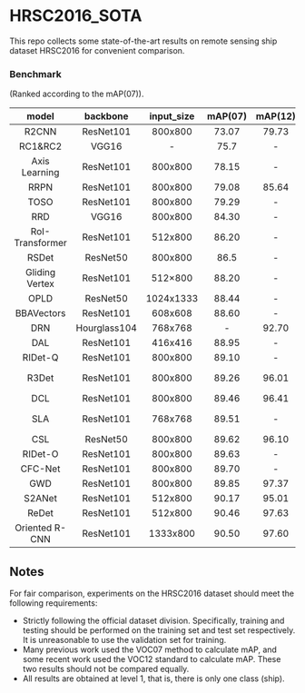 # HRSC2016_SOTA

This repo collects some state-of-the-art results on remote sensing ship dataset HRSC2016 for convenient comparison. 

### Benchmark

 (Ranked according to the mAP(07)). 



|      model      |   backbone   | input_size | mAP(07) | mAP(12) | FPS  |                          paper link                          | code                                                         |
| :-------------: | :----------: | :--------: | :-----: | :-----: | ---- | :----------------------------------------------------------: | ------------------------------------------------------------ |
|      R2CNN      |  ResNet101   |  800x800   |  73.07  |  79.73  | 2    |          [arxiv](https://arxiv.org/abs/1706.09579)           | [tf](https://github.com/yangxue0827/R2CNN_FPN_Tensorflow)    |
|     RC1&RC2     |    VGG16     |     -      |  75.7   |    -    | -    | [ICPRAM](https://www.scitepress.org/Papers/2017/61206/61206.pdf) | -                                                            |
|  Axis Learning  |  ResNet101   |  800x800   |  78.15  |    -    | 14   |  [Remote Sensing](https://www.mdpi.com/2072-4292/12/6/908)   | -                                                            |
|      RRPN       |  ResNet101   |  800x800   |  79.08  |  85.64  | 3.5  |           [TMM](https://arxiv.org/abs/1703.01086)            | -                                                            |
|      TOSO       |  ResNet101   |  800x800   |  79.29  |    -    | 17   | [ICASSP2020](https://ieeexplore.ieee.org/abstract/document/9053562/) | -                                                            |
|       RRD       |    VGG16     |  800x800   |  84.30  |    -    | -    | [CVPR2018](http://openaccess.thecvf.com/content_cvpr_2018/html/Liao_Rotation-Sensitive_Regression_for_CVPR_2018_paper.html) | [C++](https://github.com/MhLiao/RRD)                         |
| RoI-Transformer |  ResNet101   |  512x800   |  86.20  |    -    | 6    | [CVPR2019](https://openaccess.thecvf.com/content_CVPR_2019/html/Ding_Learning_RoI_Transformer_for_Oriented_Object_Detection_in_Aerial_Images_CVPR_2019_paper.html) | [pytorch](https://github.com/dingjiansw101/RoITransformer_DOTA) |
|      RSDet      |   ResNet50   |  800x800   |  86.5   |    -    | -    |         [AAAI2021](https://arxiv.org/abs/1911.08299)         | [tf](https://github.com/Mrqianduoduo/RSDet-8P-4R)            |
| Gliding Vertex  |  ResNet101   |  512×800   |  88.20  |    -    | 10   | [TPAMI](https://ieeexplore.ieee.org/abstract/document/9001201/) | [pytorch](https://github.com/MingtaoFu/gliding_vertex)       |
|      OPLD       |   ResNet50   | 1024x1333  |  88.44  |    -    | 7.3  |    [JSTAR](https://ieeexplore.ieee.org/document/9252176)     | [pytorch](https://github.com/yf19970118/OPLD-Pytorch)        |
|   BBAVectors    |  ResNet101   |  608x608   |  88.60  |    -    | 11.7 | [WACV2021](https://openaccess.thecvf.com/content/WACV2021/html/Yi_Oriented_Object_Detection_in_Aerial_Images_With_Box_Boundary-Aware_Vectors_WACV_2021_paper.html) | [pytorch](https://github.com/yijingru/BBAVectors-Oriented-Object-Detection) |
|       DRN       | Hourglass104 |  768x768   |    -    |  92.70  | 10   | [CVPR2020](https://openaccess.thecvf.com/content_CVPR_2020/html/Pan_Dynamic_Refinement_Network_for_Oriented_and_Densely_Packed_Object_Detection_CVPR_2020_paper.html) | [pytorch](https://github.com/Anymake/DRN_CVPR2020)           |
|       DAL       |  ResNet101   |  416x416   |  88.95  |    -    | 34   | [AAAI2021](https://ojs.aaai.org/index.php/AAAI/article/view/16336) | [pytorch](https://github.com/ming71/DAL)                     |
|     RIDet-Q     |  ResNet101   |  800x800   |  89.10  |    -    | 8.5  |          [arxiv](https://arxiv.org/abs/2103.11636)           | [pytorch](https://github.com/ming71/RIDet)                   |
|      R3Det      |  ResNet101   |  800x800   |  89.26  |  96.01  | 12   |         [AAAI2021](https://arxiv.org/abs/1908.05612)         | [tf](https://github.com/Thinklab-SJTU/R3Det_Tensorflow), [pytorch](https://github.com/SJTU-Thinklab-Det/r3det-on-mmdetection) |
|       DCL       |  ResNet101   |  800x800   |  89.46  |  96.41  | -    |         [CVPR2021](https://arxiv.org/abs/2011.09670)         | [tf](https://github.com/Thinklab-SJTU/DCL_RetinaNet_Tensorflow) |
|       SLA       |  ResNet101   |  768x768   |  89.51  |    -    | -    | [Remote Sensing](https://www.mdpi.com/2072-4292/13/14/2664)  | [pytorch](https://github.com/ming71/SLA)                     |
|       CSL       |   ResNet50   |  800x800   |  89.62  |  96.10  | -    |         [ECCV2020](https://arxiv.org/abs/2003.05597)         | [tf](https://github.com/Thinklab-SJTU/CSL_RetinaNet_Tensorflow) |
|     RIDet-O     |  ResNet101   |  800x800   |  89.63  |    -    | -    |          [arxiv](https://arxiv.org/abs/2103.11636)           | [pytorch](https://github.com/ming71/RIDet)                   |
|     CFC-Net     |  ResNet101   |  800x800   |  89.70  |    -    | 28   | [TGRS](https://ieeexplore.ieee.org/abstract/document/9488629) | [pytorch](https://github.com/ming71/CFC-Net)                 |
|       GWD       |  ResNet101   |  800x800   |  89.85  |  97.37  | -    |         [ICML2021](https://arxiv.org/abs/2101.11952)         | [tf](https://github.com/yangxue0827/RotationDetection)       |
|     S2ANet      |  ResNet101   |  512x800   |  90.17  |  95.01  | 12.7 |           [TGRS](https://arxiv.org/abs/2008.09397)           | [pytorch](https://github.com/csuhan/s2anet)                  |
|      ReDet      |  ResNet101   |  512x800   |  90.46  |  97.63  | -    |       [CVPR2021](https://arxiv.org/pdf/2103.07733.pdf)       | [pytorch](https://github.com/csuhan/ReDet)                   |
| Oriented R-CNN  |  ResNet101   |  1333x800  |  90.50  |  97.60  | 15.1 |         [ICCV2021](https://arxiv.org/pdf/2108.05699)         | [pytorch](https://github.com/jbwang1997/OBBDetection)        |

## Notes

For fair comparison, experiments on the HRSC2016 dataset should meet the following requirements:

* Strictly following the official dataset division. Specifically, training and testing should be performed on the training set and test set respectively. It is unreasonable to use the validation set for training.
* Many previous work used the VOC07 method to calculate mAP, and some recent work used the VOC12 standard to calculate mAP. These two results should not be compared equally.
* All results are obtained at level 1, that is, there is only one class (ship). 